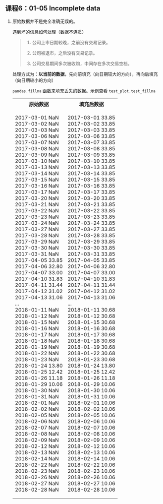 ## 课程6：01-05 Incomplete data

1. 原始数据并不是完全准确无误的。

    遇到坏的信息如何处理（数据不连贯）

    > 1. 公司上市日期较晚，之前没有交易记录。
    >
    > 2. 公司被退市，之后没有交易记录。
    >
    > 3. 公司交易期间多次被收购，中间存在多次交易空档。

    处理方式为：**以当前的数据**，先向前填充（向日期较大的方向），再向后填充（向日期较小的方向）

    `pandas.fillna` 函数来填充丢失的数据。示例查看 `test_plot.test_fillna`

    <table>
        <tr>
         <th>原始数据</th>
         <th>填充后数据</th>
        <tr>
        <tr>
         <td>
2017-03-01      NaN<br/>
2017-03-02      NaN<br/>
2017-03-03      NaN<br/>
2017-03-06      NaN<br/>
2017-03-07      NaN<br/>
2017-03-08      NaN<br/>
2017-03-09      NaN<br/>
2017-03-10      NaN<br/>
2017-03-13      NaN<br/>
2017-03-14      NaN<br/>
2017-03-15      NaN<br/>
2017-03-16      NaN<br/>
2017-03-17      NaN<br/>
2017-03-20      NaN<br/>
2017-03-21      NaN<br/>
2017-03-22      NaN<br/>
2017-03-23      NaN<br/>
2017-03-24      NaN<br/>
2017-03-27      NaN<br/>
2017-03-28      NaN<br/>
2017-03-29      NaN<br/>
2017-03-30      NaN<br/>
2017-03-31      NaN<br/>
2017-04-05    33.85<br/>
2017-04-06    32.80<br/>
2017-04-07    33.00<br/>
2017-04-10    31.83<br/>
2017-04-11    31.44<br/>
2017-04-12    31.02<br/>
2017-04-13    31.06<br/>
              ...  <br/>
2018-01-11      NaN<br/>
2018-01-12      NaN<br/>
2018-01-15      NaN<br/>
2018-01-16      NaN<br/>
2018-01-17      NaN<br/>
2018-01-18      NaN<br/>
2018-01-19      NaN<br/>
2018-01-22      NaN<br/>
2018-01-23      NaN<br/>
2018-01-24    13.80<br/>
2018-01-25    12.42<br/>
2018-01-26    11.18<br/>
2018-01-29    10.06<br/>
2018-01-30      NaN<br/>
2018-01-31      NaN<br/>
2018-02-01      NaN<br/>
2018-02-02      NaN<br/>
2018-02-05      NaN<br/>
2018-02-06      NaN<br/>
2018-02-07      NaN<br/>
2018-02-08      NaN<br/>
2018-02-09      NaN<br/>
2018-02-12      NaN<br/>
2018-02-13      NaN<br/>
2018-02-14      NaN<br/>
2018-02-22      NaN<br/>
2018-02-23      NaN<br/>
2018-02-26      NaN<br/>
2018-02-27      NaN<br/>
2018-02-28      NaN</td>
         <td>2017-03-01    33.85<br/>
2017-03-02    33.85<br/>
2017-03-03    33.85<br/>
2017-03-06    33.85<br/>
2017-03-07    33.85<br/>
2017-03-08    33.85<br/>
2017-03-09    33.85<br/>
2017-03-10    33.85<br/>
2017-03-13    33.85<br/>
2017-03-14    33.85<br/>
2017-03-15    33.85<br/>
2017-03-16    33.85<br/>
2017-03-17    33.85<br/>
2017-03-20    33.85<br/>
2017-03-21    33.85<br/>
2017-03-22    33.85<br/>
2017-03-23    33.85<br/>
2017-03-24    33.85<br/>
2017-03-27    33.85<br/>
2017-03-28    33.85<br/>
2017-03-29    33.85<br/>
2017-03-30    33.85<br/>
2017-03-31    33.85<br/>
2017-04-05    33.85<br/>
2017-04-06    32.80<br/>
2017-04-07    33.00<br/>
2017-04-10    31.83<br/>
2017-04-11    31.44<br/>
2017-04-12    31.02<br/>
2017-04-13    31.06<br/>
              ...  <br/>
2018-01-11    30.68<br/>
2018-01-12    30.68<br/>
2018-01-15    30.68<br/>
2018-01-16    30.68<br/>
2018-01-17    30.68<br/>
2018-01-18    30.68<br/>
2018-01-19    30.68<br/>
2018-01-22    30.68<br/>
2018-01-23    30.68<br/>
2018-01-24    13.80<br/>
2018-01-25    12.42<br/>
2018-01-26    11.18<br/>
2018-01-29    10.06<br/>
2018-01-30    10.06<br/>
2018-01-31    10.06<br/>
2018-02-01    10.06<br/>
2018-02-02    10.06<br/>
2018-02-05    10.06<br/>
2018-02-06    10.06<br/>
2018-02-07    10.06<br/>
2018-02-08    10.06<br/>
2018-02-09    10.06<br/>
2018-02-12    10.06<br/>
2018-02-13    10.06<br/>
2018-02-14    10.06<br/>
2018-02-22    10.06<br/>
2018-02-23    10.06<br/>
2018-02-26    10.06<br/>
2018-02-27    10.06<br/>
2018-02-28    10.06</td>
        <tr>
    </table>